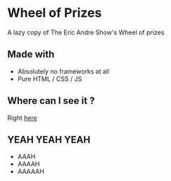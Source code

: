 # Wheel of Prizes

A lazy copy of The Eric Andre Show's Wheel of prizes

## Made with

- Absolutely no frameworks at all
- Pure HTML / CSS / JS

## Where can I see it ?

Right [here](https://quentin-dev.github.io/wheelofprizes/)

## YEAH YEAH YEAH
- AAAH
- AAAAH
- AAAAAH